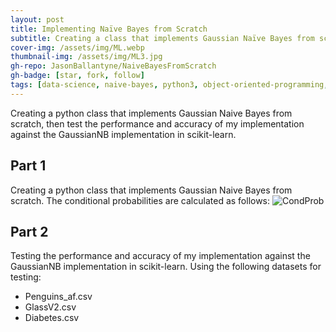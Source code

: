 ```yaml
---
layout: post
title: Implementing Naïve Bayes from Scratch
subtitle: Creating a class that implements Gaussian Naïve Bayes from scratch.
cover-img: /assets/img/ML.webp
thumbnail-img: /assets/img/ML3.jpg
gh-repo: JasonBallantyne/NaiveBayesFromScratch
gh-badge: [star, fork, follow]
tags: [data-science, naive-bayes, python3, object-oriented-programming, sklearn]
---
```


Creating a python class that implements Gaussian Naive Bayes from scratch, then test the performance and accuracy of my implementation against the GaussianNB implementation in scikit-learn.

## Part 1
Creating a python class that implements Gaussian Naive Bayes from scratch.
The conditional probabilities are calculated as follows:
![CondProb](https://user-images.githubusercontent.com/72609901/147889411-3473813a-daef-4936-97c0-5d4e73ebe18d.png)

## Part 2
Testing the performance and accuracy of my implementation against the GaussianNB implementation in scikit-learn. Using the following datasets for testing:
- Penguins_af.csv
- GlassV2.csv
- Diabetes.csv
